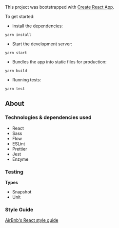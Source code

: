 This project was bootstrapped with [Create React App](https://github.com/facebookincubator/create-react-app).

To get started:

- Install the dependencies:

`yarn install`

- Start the development server:

`yarn start`

- Bundles the app into static files for production:

`yarn build`

- Running tests:

`yarn test`

## About

### Technologies & dependencies used
- React
- Sass
- Flow
- ESLint
- Prettier
- Jest
- Enzyme

### Testing

**Types**
- Snapshot
- Unit

### Style Guide

[AirBnb's React style guide](https://github.com/airbnb/javascript/tree/master/react)
